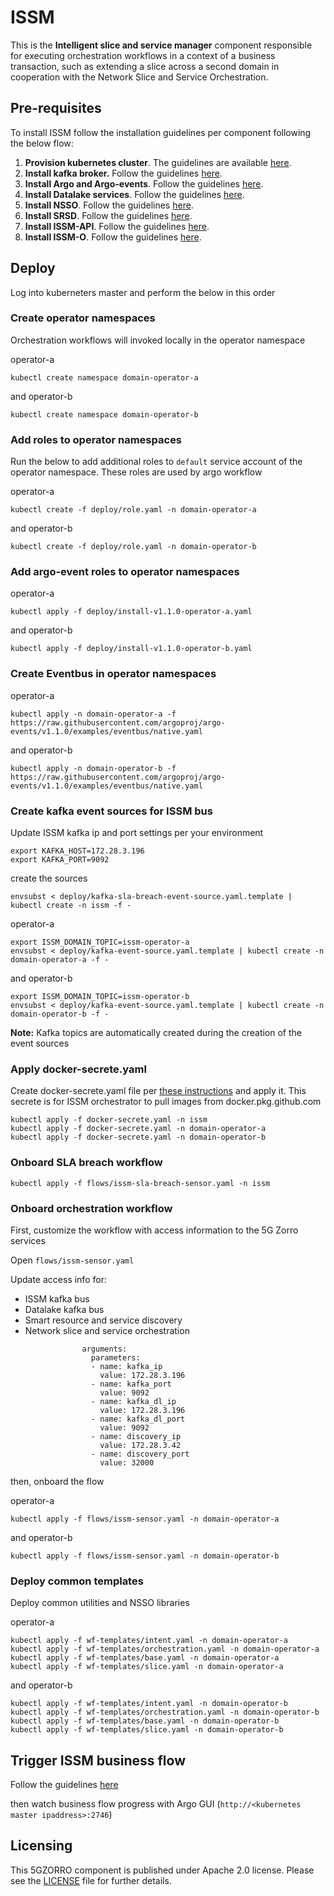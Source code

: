 # ISSM

This is the __Intelligent slice and service manager__ component responsible for executing orchestration workflows in a context of a business transaction, such as extending a slice across a second domain in cooperation with the Network Slice and Service Orchestration.

## Pre-requisites

To install ISSM follow the installation guidelines per component following the below flow:
1. **Provision kubernetes cluster**. The guidelines are available [here](docs/kubernetes.md).
2. **Install kafka broker.** Follow the guidelines [here](docs/kafka.md).
3. **Install Argo and Argo-events**. Follow the guidelines [here](docs/argo.md).
4. **Install Datalake services**. Follow the guidelines [here](https://github.com/5GZORRO/datalake).
5. **Install NSSO**. Follow the guidelines [here](https://github.com/5GZORRO/nsso).
6. **Install SRSD**. Follow the guidelines [here](https://github.com/5GZORRO/Smart-Resource-and-Service-Discovery-application/tree/main/demo_June_21).
7. **Install ISSM-API**. Follow the guidelines [here](api).
8. **Install ISSM-O**. Follow the guidelines [here](https://github.com/5GZORRO/issm-optimizer).

## Deploy

Log into kuberneters master and perform the below in this order

### Create operator namespaces

Orchestration workflows will invoked locally in the operator namespace

operator-a

```
kubectl create namespace domain-operator-a
```

and operator-b

```
kubectl create namespace domain-operator-b
```

### Add roles to operator namespaces

Run the below to add additional roles to `default` service account of the operator namespace. These roles are used by argo workflow

operator-a

```
kubectl create -f deploy/role.yaml -n domain-operator-a
```

and operator-b

```
kubectl create -f deploy/role.yaml -n domain-operator-b
```

### Add argo-event roles to operator namespaces

operator-a

```
kubectl apply -f deploy/install-v1.1.0-operator-a.yaml
```

and operator-b

```
kubectl apply -f deploy/install-v1.1.0-operator-b.yaml
```

### Create Eventbus in operator namespaces

operator-a

```
kubectl apply -n domain-operator-a -f https://raw.githubusercontent.com/argoproj/argo-events/v1.1.0/examples/eventbus/native.yaml
```
and operator-b

```
kubectl apply -n domain-operator-b -f https://raw.githubusercontent.com/argoproj/argo-events/v1.1.0/examples/eventbus/native.yaml
```

### Create kafka event sources for ISSM bus

Update ISSM kafka ip and port settings per your environment

```
export KAFKA_HOST=172.28.3.196
export KAFKA_PORT=9092
```

create the sources

```
envsubst < deploy/kafka-sla-breach-event-source.yaml.template | kubectl create -n issm -f -
```

operator-a

```
export ISSM_DOMAIN_TOPIC=issm-operator-a
envsubst < deploy/kafka-event-source.yaml.template | kubectl create -n domain-operator-a -f -
```

and operator-b

```
export ISSM_DOMAIN_TOPIC=issm-operator-b
envsubst < deploy/kafka-event-source.yaml.template | kubectl create -n domain-operator-b -f -
```

**Note:** Kafka topics are automatically created during the creation of the event sources

### Apply docker-secrete.yaml

Create docker-secrete.yaml file per [these instructions](docs/kubernetes-private-dockerregistry.md) and apply it. This secrete is for ISSM orchestrator to pull images from docker.pkg.github.com

```
kubectl apply -f docker-secrete.yaml -n issm
kubectl apply -f docker-secrete.yaml -n domain-operator-a
kubectl apply -f docker-secrete.yaml -n domain-operator-b
```

### Onboard SLA breach workflow

```
kubectl apply -f flows/issm-sla-breach-sensor.yaml -n issm
```

### Onboard orchestration workflow

First, customize the workflow with access information to the 5G Zorro services

Open `flows/issm-sensor.yaml`

Update access info for:

* ISSM kafka bus
* Datalake kafka bus
* Smart resource and service discovery
* Network slice and service orchestration

```
                arguments:
                  parameters:
                  - name: kafka_ip
                    value: 172.28.3.196
                  - name: kafka_port
                    value: 9092
                  - name: kafka_dl_ip
                    value: 172.28.3.196
                  - name: kafka_dl_port
                    value: 9092
                  - name: discovery_ip
                    value: 172.28.3.42
                  - name: discovery_port
                    value: 32000
```

then, onboard the flow

operator-a

```
kubectl apply -f flows/issm-sensor.yaml -n domain-operator-a
```

and operator-b

```
kubectl apply -f flows/issm-sensor.yaml -n domain-operator-b
```

### Deploy common templates

Deploy common utilities and NSSO libraries

operator-a

```
kubectl apply -f wf-templates/intent.yaml -n domain-operator-a
kubectl apply -f wf-templates/orchestration.yaml -n domain-operator-a
kubectl apply -f wf-templates/base.yaml -n domain-operator-a
kubectl apply -f wf-templates/slice.yaml -n domain-operator-a
```

and operator-b

```
kubectl apply -f wf-templates/intent.yaml -n domain-operator-b
kubectl apply -f wf-templates/orchestration.yaml -n domain-operator-b
kubectl apply -f wf-templates/base.yaml -n domain-operator-b
kubectl apply -f wf-templates/slice.yaml -n domain-operator-b
```

## Trigger ISSM business flow

Follow the guidelines [here](https://github.com/5GZORRO/issm/tree/master/api#api)

then watch business flow progress with Argo GUI (`http://<kubernetes master ipaddress>:2746`)

## Licensing

This 5GZORRO component is published under Apache 2.0 license. Please see the [LICENSE](./LICENSE) file for further details.